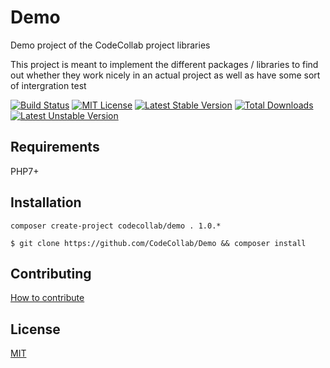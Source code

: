 # Demo

Demo project of the CodeCollab project libraries

This project is meant to implement the different packages / libraries to find out whether they work nicely in an actual project as well as have some sort of intergration test

[![Build Status](https://travis-ci.org/CodeCollab/Demo.svg?branch=master)](https://travis-ci.org/CodeCollab/Demo) [![MIT License](https://img.shields.io/badge/license-MIT-blue.svg)](mit) [![Latest Stable Version](https://poser.pugx.org/codecollab/demo/v/stable)](https://packagist.org/packages/codecollab/demo) [![Total Downloads](https://poser.pugx.org/codecollab/demo/downloads)](https://packagist.org/packages/codecollab/demo) [![Latest Unstable Version](https://poser.pugx.org/codecollab/demo/v/unstable)](https://packagist.org/packages/codecollab/demo)

## Requirements

PHP7+

## Installation

```
composer create-project codecollab/demo . 1.0.*
```

```
$ git clone https://github.com/CodeCollab/Demo && composer install
```

## Contributing

[How to contribute][contributing]

## License

[MIT][mit]

[contributing]: https://github.com/CodeCollab/Demo/blob/master/CONTRIBUTING.md
[mit]: http://spdx.org/licenses/MIT
